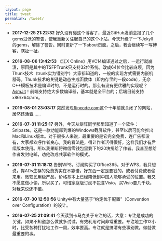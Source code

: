 ```yaml
---
layout: page
title: tweet
permalink: /tweet/
---
```


* **2017-12-25 21:22:32** 好久没有碰这个博客了，最近GitHub发消息报了几个gems过低的警告，使我重新关注起自己的这个小站。今天升级了一下Jekyll的gems，解除了警告。同时更新了一下about页面。之后，我会继续写一写博客，瞎扯一扯。

* **2016-08-06 13:42:53** 《江X Online》用VC14编译通过之后，一运行就崩溃，原因是其中的TSFPTrunk只支持32位系统。改成64位会比较麻烦，因为Thunk技术（trunk实为错别字）大家都知道的，一般的实现方式需要内嵌机器码。Thunk技术的关键是动态生成函数体（即内存里的一段code），无奈C++模板技术是编译时的，不是运行时的。那么有没有更优雅的实现呢？[AsmJit](https://github.com/asmjit/asmjit)！前端支持绝大多数编译器，基本就是全平台的；后端目前支持x86/x64/arm。

* **2016-08-01 23:03:17** 突然发现[flipcode.com](http://flipcode.com)这个十年前就关闭了的网站，居然还活着……

* **2016-07-31 11:25:17** 另外，今天从矩阵同学那里知道了一个软件：Snipaste。这是一款功能屌到爆的Windows截屏软件，甚至以后可能会推出Mac和Linux版本。对于很多人来说，最重要的是它完全免费，连广告都没有，大家都欢呼作者良心。我的看法是，得让作者活得很好，这样我们才有后续版本使用。所以我果断将微信零钱包里剩下的20块捐给了作者。我甚至想给作者发封电邮，劝他改成共享软件的模式。

* **2016-07-31 11:18:12** 告别WPS，订阅购买了Office365。对于WPS，我只想说，靠ADs生存的免费货实在不靠谱。好东西一定是要钱的，或者付费或者偷来用。微软民用级产品，价格基本上已经降低到中国人能够承受的位置。我又不愿意做小偷，所以买了。可惜家庭版订阅不包含Visio，买Visio要几千块，对我来说还不值。

* **2016-07-30 12:50:56** Unity中有大量基于“约定优于配置”（Convention over Configuration）的设计。

* **2016-07-25 21:09:41** 今天读到卡马克关于专注的话，大意：专注是成功的关键。如果不知道怎么做就多试试。有效利用时间非常重要。专注地工作12小时，比受各种打扰地工作一周，效率要高。专注就是搞清有些事别做，做就做最重要的事。

